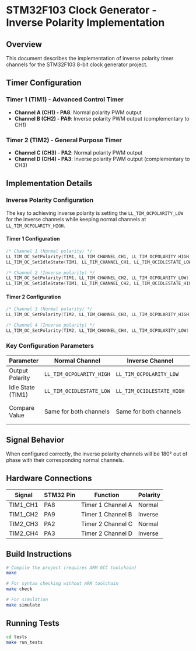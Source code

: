 # STM32F103 Clock Generator - Inverse Polarity Implementation

## Overview

This document describes the implementation of inverse polarity timer channels for the STM32F103 8-bit clock generator project.

## Timer Configuration

### Timer 1 (TIM1) - Advanced Control Timer
- **Channel A (CH1) - PA8**: Normal polarity PWM output
- **Channel B (CH2) - PA9**: Inverse polarity PWM output (complementary to CH1)

### Timer 2 (TIM2) - General Purpose Timer  
- **Channel C (CH3) - PA2**: Normal polarity PWM output
- **Channel D (CH4) - PA3**: Inverse polarity PWM output (complementary to CH3)

## Implementation Details

### Inverse Polarity Configuration

The key to achieving inverse polarity is setting the `LL_TIM_OCPOLARITY_LOW` for the inverse channels while keeping normal channels at `LL_TIM_OCPOLARITY_HIGH`.

#### Timer 1 Configuration
```c
/* Channel 1 (Normal polarity) */
LL_TIM_OC_SetPolarity(TIM1, LL_TIM_CHANNEL_CH1, LL_TIM_OCPOLARITY_HIGH);
LL_TIM_OC_SetIdleState(TIM1, LL_TIM_CHANNEL_CH1, LL_TIM_OCIDLESTATE_LOW);

/* Channel 2 (Inverse polarity) */
LL_TIM_OC_SetPolarity(TIM1, LL_TIM_CHANNEL_CH2, LL_TIM_OCPOLARITY_LOW);
LL_TIM_OC_SetIdleState(TIM1, LL_TIM_CHANNEL_CH2, LL_TIM_OCIDLESTATE_HIGH);
```

#### Timer 2 Configuration
```c
/* Channel 3 (Normal polarity) */  
LL_TIM_OC_SetPolarity(TIM2, LL_TIM_CHANNEL_CH3, LL_TIM_OCPOLARITY_HIGH);

/* Channel 4 (Inverse polarity) */
LL_TIM_OC_SetPolarity(TIM2, LL_TIM_CHANNEL_CH4, LL_TIM_OCPOLARITY_LOW);
```

### Key Configuration Parameters

| Parameter | Normal Channel | Inverse Channel | Effect |
|-----------|----------------|-----------------|--------|
| Output Polarity | `LL_TIM_OCPOLARITY_HIGH` | `LL_TIM_OCPOLARITY_LOW` | Inverts the output signal |
| Idle State (TIM1) | `LL_TIM_OCIDLESTATE_LOW` | `LL_TIM_OCIDLESTATE_HIGH` | Complementary idle states |
| Compare Value | Same for both channels | Same for both channels | Maintains phase relationship |

## Signal Behavior

When configured correctly, the inverse polarity channels will be 180° out of phase with their corresponding normal channels.

## Hardware Connections

| Signal | STM32 Pin | Function | Polarity |
|--------|-----------|----------|----------|
| TIM1_CH1 | PA8 | Timer 1 Channel A | Normal |
| TIM1_CH2 | PA9 | Timer 1 Channel B | Inverse |
| TIM2_CH3 | PA2 | Timer 2 Channel C | Normal |
| TIM2_CH4 | PA3 | Timer 2 Channel D | Inverse |

## Build Instructions

```bash
# Compile the project (requires ARM GCC toolchain)
make

# For syntax checking without ARM toolchain
make check

# For simulation
make simulate
```

## Running Tests

```bash
cd tests
make run_tests
```

